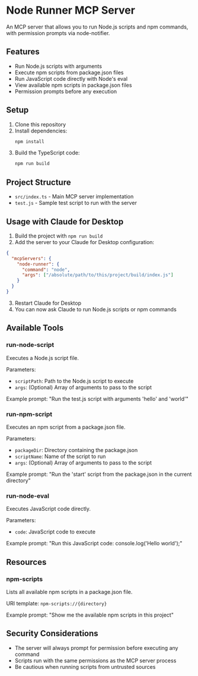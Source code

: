 # Node Runner MCP Server

An MCP server that allows you to run Node.js scripts and npm commands, with permission prompts via node-notifier.

## Features

- Run Node.js scripts with arguments
- Execute npm scripts from package.json files
- Run JavaScript code directly with Node's eval
- View available npm scripts in package.json files
- Permission prompts before any execution

## Setup

1. Clone this repository
2. Install dependencies:
   ```bash
   npm install
   ```
3. Build the TypeScript code:
   ```bash
   npm run build
   ```

## Project Structure

- `src/index.ts` - Main MCP server implementation
- `test.js` - Sample test script to run with the server

## Usage with Claude for Desktop

1. Build the project with `npm run build`
2. Add the server to your Claude for Desktop configuration:

```json
{
  "mcpServers": {
    "node-runner": {
      "command": "node",
      "args": ["/absolute/path/to/this/project/build/index.js"]
    }
  }
}
```

3. Restart Claude for Desktop
4. You can now ask Claude to run Node.js scripts or npm commands

## Available Tools

### run-node-script

Executes a Node.js script file.

Parameters:
- `scriptPath`: Path to the Node.js script to execute
- `args`: (Optional) Array of arguments to pass to the script

Example prompt: "Run the test.js script with arguments 'hello' and 'world'"

### run-npm-script

Executes an npm script from a package.json file.

Parameters:
- `packageDir`: Directory containing the package.json
- `scriptName`: Name of the script to run
- `args`: (Optional) Array of arguments to pass to the script

Example prompt: "Run the 'start' script from the package.json in the current directory"

### run-node-eval

Executes JavaScript code directly.

Parameters:
- `code`: JavaScript code to execute

Example prompt: "Run this JavaScript code: console.log('Hello world');"

## Resources

### npm-scripts

Lists all available npm scripts in a package.json file.

URI template: `npm-scripts://{directory}`

Example prompt: "Show me the available npm scripts in this project"

## Security Considerations

- The server will always prompt for permission before executing any command
- Scripts run with the same permissions as the MCP server process
- Be cautious when running scripts from untrusted sources